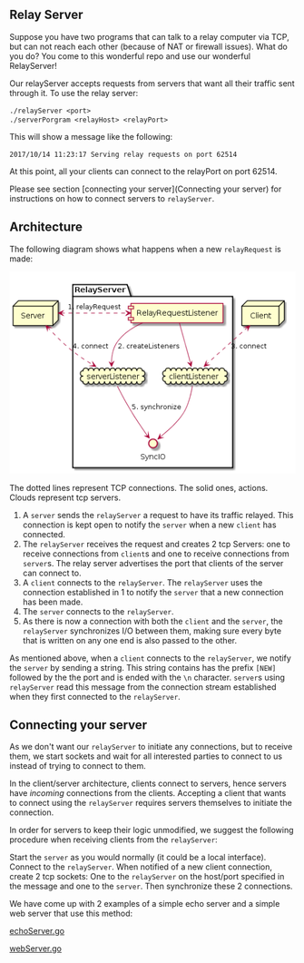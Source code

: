 
## Relay Server
Suppose you have two programs that can talk to a relay computer via TCP, but
can not reach each other (because of NAT or firewall issues). What do you do?
You come to this wonderful repo and use our wonderful RelayServer!

Our relayServer accepts requests from servers that want all their
traffic sent through it. To use the relay server:

    ./relayServer <port>
    ./serverPorgram <relayHost> <relayPort>

This will show a message like the following:

    2017/10/14 11:23:17 Serving relay requests on port 62514
    
At this point, all your clients can connect to the relayPort on port 62514.

Please see section [connecting your server](Connecting your server) for instructions
on how to connect servers to `relayServer`.

## Architecture
The following diagram shows what happens when a new `relayRequest` is made:

![hlArch](./design.png)

The dotted lines represent TCP connections. The solid ones, actions. Clouds represent
tcp servers.

1. A `server` sends the `relayServer` a request to have its traffic relayed. This
   connection is kept open to notify the `server` when a new `client` has connected.
2. The `relayServer` receives the request and creates 2 tcp Servers: one to receive
   connections from `client`s and one to receive connections from `server`s. The
   relay server advertises the port that clients of the server can connect to.
3. A `client` connects to the `relayServer`. The `relayServer` uses the connection
   established in 1 to notify the `server` that a new connection has been made.
4. The `server` connects to the `relayServer`.
5. As there is now a connection with both the `client` and the `server`, the
   `relayServer` synchronizes I/O between them, making sure every byte that is
   written on any one end is also passed to the other.

As mentioned above, when a `client` connects to the `relayServer`, we notify the
`server` by sending a string. This string contains has the prefix `[NEW]` followed
 by the the port and is ended with the `\n` character. `server`s using
 `relayServer` read this message from the connection stream established when they first connected to the `relayServer`.

## Connecting your server
As we don't want our `relayServer` to initiate any connections, but to receive
them, we start sockets and wait for all interested parties to connect to us instead
of trying to connect to them.

In the client/server architecture, clients connect to servers, hence servers
have *incoming* connections from the clients. Accepting a client that
wants to connect using the `relayServer` requires servers themselves to
initiate the connection.

In order for servers to keep their logic unmodified, we suggest the following
procedure when receiving clients from the `relayServer`:

Start the `server` as you would normally (it could be a local interface). Connect
to the `relayServer`. When notified of a new client connection, create 2 tcp
sockets: One to the `relayServer` on the host/port specified in the message 
and one to the `server`. Then synchronize these 2 connections.

We have come up with 2 examples of a simple echo server and a simple web server
that use this method:

[echoServer.go](examples/echoserver.go)

[webServer.go](examples/webserver.go)

